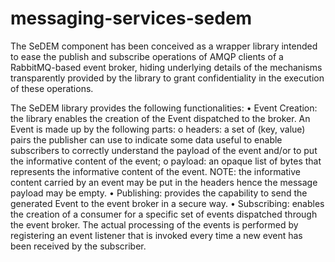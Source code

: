 # messaging-services-sedem

The SeDEM component has been conceived as a wrapper library intended to ease the publish and subscribe operations of AMQP clients of a RabbitMQ-based event broker, hiding underlying details of the mechanisms transparently provided by the library to grant confidentiality in the execution of these operations. 

The SeDEM library provides the following functionalities:
•	Event Creation: the library enables the creation of the Event dispatched to the broker. An Event is made up by the following parts: 
	o	headers: a set of (key, value) pairs the publisher can use to indicate some data useful to enable subscribers to correctly understand the payload of the event and/or to put the informative content of the event;
	o	payload: an opaque list of bytes that represents the informative content of the event. NOTE: the informative content carried by an event may be put in the headers hence the message payload may be empty.
•	Publishing: provides the capability to send the generated Event to the event broker in a secure way.
•	Subscribing: enables the creation of a consumer for a specific set of events dispatched through the event broker. The actual processing of the events is performed by registering an event listener that is invoked every time a new event has been received by the subscriber.

